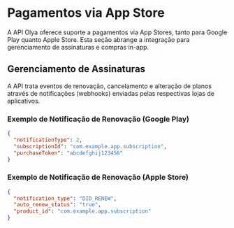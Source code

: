 # Pagamentos via App Store

A API Olya oferece suporte a pagamentos via App Stores, tanto para Google Play quanto Apple Store. Esta seção abrange a integração para gerenciamento de assinaturas e compras in-app.

## Gerenciamento de Assinaturas
A API trata eventos de renovação, cancelamento e alteração de planos através de notificações (webhooks) enviadas pelas respectivas lojas de aplicativos.

### Exemplo de Notificação de Renovação (Google Play)
```json
{
  "notificationType": 2,
  "subscriptionId": "com.example.app.subscription",
  "purchaseToken": "abcdefghij123456"
}
```


### Exemplo de Notificação de Renovação (Apple Store)
```json
{
  "notification_type": "DID_RENEW",
  "auto_renew_status": "true",
  "product_id": "com.example.app.subscription"
}
```